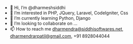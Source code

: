 - 👋 Hi, I’m @dharmeshsiddhi
- 👀 I’m interested in PHP, JQuery, Laravel, CodeIgniter, Css
- 🌱 I’m currently learning Python, Django
- 💞️ I’m looking to collaborate on ...
- 📫 How to reach me dharmendra@siddhisoftwares.net, dharmendrarpatil@gmail.com, +91 8928044044

<!---
dharmeshsiddhi/dharmeshsiddhi is a ✨ special ✨ repository because its `README.md` (this file) appears on your GitHub profile.
You can click the Preview link to take a look at your changes.
--->

